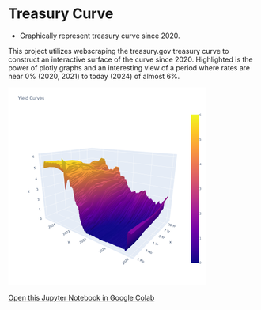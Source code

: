 # Treasury Curve
 - Graphically represent treasury curve since 2020.

<p>This project utilizes webscraping the treasury.gov treasury curve to construct an interactive surface of the curve since 2020.  Highlighted is the power of plotly graphs and an interesting view of a period where rates are near 0% (2020, 2021) to today (2024) of almost 6%.</p>

<img src="images/T_Curve_2024.png" width="400" height="400" />


[Open this Jupyter Notebook in Google Colab](https://colab.research.google.com/github/jbeckford-data/Treasury-Curve/blob/main/Surface%20Plot%20of%20Treasury%20Curve.ipynb)
